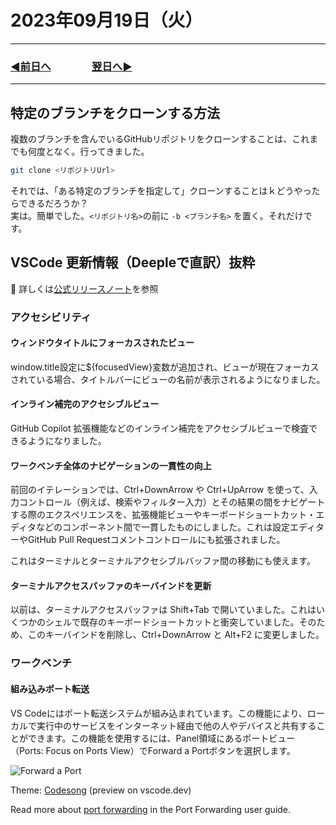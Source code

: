 # 2023年09月19日（火）

---

### [◀️前日へ](https://github.com/yuasys/chatty-journal/blob/main/2023/09/2023-09-18.md)&emsp;&emsp;&emsp;&emsp;[翌日へ▶️](https://github.com/yuasys/chatty-journal/blob/main/2023/09/2023-09-20.md)

---

## 特定のブランチをクローンする方法

複数のブランチを含んでいるGitHubリポジトリをクローンすることは、これまでも何度となく。行ってきました。

```bash
git clone <リポジトリUrl>
```

それでは、「ある特定のブランチを指定して」クローンすることはｋどうやったらできるだろうか？  
実は。簡単でした。`<リポジトリ名>`の前に `-b <ブランチ名>`  を置く。それだけです。

## VSCode 更新情報（Deepleで直訳）抜粋

📌 詳しくは[公式リリースノート](https://github.com/microsoft/vscode-docs/blob/main/release-notes/v1_82.md#accessibility)を参照

### アクセシビリティ

#### ウィンドウタイトルにフォーカスされたビュー

window.title設定に${focusedView}変数が追加され、ビューが現在フォーカスされている場合、タイトルバーにビューの名前が表示されるようになりました。

#### インライン補完のアクセシブルビュー

GitHub Copilot 拡張機能などのインライン補完をアクセシブルビューで検査できるようになりました。

#### ワークベンチ全体のナビゲーションの一貫性の向上

前回のイテレーションでは、Ctrl+DownArrow や Ctrl+UpArrow を使って、入力コントロール（例えば、検索やフィルター入力）とその結果の間をナビゲートする際のエクスペリエンスを、拡張機能ビューやキーボードショートカット・エディタなどのコンポーネント間で一貫したものにしました。これは設定エディターやGitHub Pull Requestコメントコントロールにも拡張されました。

これはターミナルとターミナルアクセシブルバッファ間の移動にも使えます。

#### ターミナルアクセスバッファのキーバインドを更新

以前は、ターミナルアクセスバッファは Shift+Tab で開いていました。これはいくつかのシェルで既存のキーボードショートカットと衝突していました。そのため、このキーバインドを削除し、Ctrl+DownArrow と Alt+F2 に変更しました。

### ワークベンチ

#### 組み込みポート転送

VS Codeにはポート転送システムが組み込まれています。この機能により、ローカルで実行中のサービスをインターネット経由で他の人やデバイスと共有することができます。この機能を使用するには、Panel領域にあるポートビュー（Ports: Focus on Ports View）でForward a Portボタンを選択します。

![Forward a Port](https://media.githubusercontent.com/media/microsoft/vscode-docs/main/release-notes/images/1_82/ports-view.png)

Theme: [Codesong](https://marketplace.visualstudio.com/items?itemName=connor4312.codesong) (preview on vscode.dev)

Read more about [port forwarding](https://code.visualstudio.com/docs/editor/port-forwarding) in the Port Forwarding user guide.

